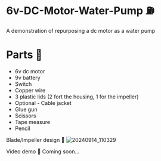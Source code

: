 # 6v-DC-Motor-Water-Pump ⛽
A demonstration of repurposing a dc motor as a water pump

# Parts 🧰
- 6v dc motor
- 9v battery
- Switch
- Copper wire
- 3 plastic lids (2 fort the housing, 1 for the impeller)
- Optional - Cable jacket
- Glue gun
- Scissors
- Tape measure
- Pencil

Blade/Impeller design 🎡
![20240914_110329](https://github.com/user-attachments/assets/e8b998c1-d943-440c-a91b-fe25b36f12c1)

Video demo 🎥
Coming soon...
